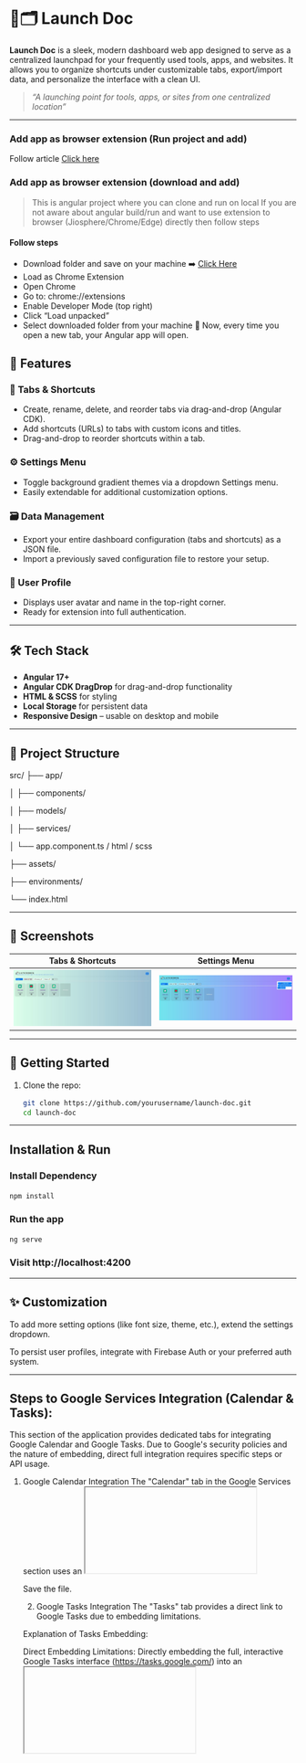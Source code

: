 # 🚀🗂️ Launch Doc

**Launch Doc** is a sleek, modern dashboard web app designed to serve as a centralized launchpad for your frequently used tools, apps, and websites. It allows you to organize shortcuts under customizable tabs, export/import data, and personalize the interface with a clean UI.

> _“A launching point for tools, apps, or sites from one centralized location”_

---

### Add app as browser extension (Run project and add)
Follow article [Click here](https://infolink.hashnode.dev/steps-to-convert-an-angular-app-into-a-browser-extension)


### Add app as browser extension (download and add)
> This is angular project where you can clone and run on local
> If you are not aware about angular build/run and want to use extension to browser (Jiosphere/Chrome/Edge) directly then follow steps
#### Follow steps
- Download folder and save on your machine ➡️ [Click Here](https://github.com/nbbulbule/launchdock/blob/main/extension_Versions/LaunchDock_Extension%20V1.rar)
- Load as Chrome Extension
- Open Chrome
- Go to: chrome://extensions
- Enable Developer Mode (top right)
- Click “Load unpacked”
- Select downloaded folder from your machine
🎉 Now, every time you open a new tab, your Angular app will open.

## 🌟 Features
### 🔖 Tabs & Shortcuts
- Create, rename, delete, and reorder tabs via drag-and-drop (Angular CDK).
- Add shortcuts (URLs) to tabs with custom icons and titles.
- Drag-and-drop to reorder shortcuts within a tab.

### ⚙️ Settings Menu
- Toggle background gradient themes via a dropdown Settings menu.
- Easily extendable for additional customization options.

### 🗃️ Data Management
- Export your entire dashboard configuration (tabs and shortcuts) as a JSON file.
- Import a previously saved configuration file to restore your setup.

### 👤 User Profile
- Displays user avatar and name in the top-right corner.
- Ready for extension into full authentication.

---

## 🛠️ Tech Stack

- **Angular 17+**
- **Angular CDK DragDrop** for drag-and-drop functionality
- **HTML & SCSS** for styling
- **Local Storage** for persistent data
- **Responsive Design** – usable on desktop and mobile

---

## 📂 Project Structure
src/
├── app/

│ ├── components/

│ ├── models/

│ ├── services/

│ └── app.component.ts / html / scss

├── assets/

├── environments/

└── index.html

---

## 📸 Screenshots

| Tabs & Shortcuts | Settings Menu |
|------------------|---------------|
| ![tabs](screenshots/tabs_shortcuts.jpg) | ![settings](screenshots/settings.jpg) |

---

## 🚀 Getting Started

1. Clone the repo:

   ```bash
   git clone https://github.com/yourusername/launch-doc.git
   cd launch-doc

---

## Installation & Run
 ### Install Dependency
```npm install```

### Run the app
```ng serve```

### Visit http://localhost:4200

---

## ✨ Customization
To add more setting options (like font size, theme, etc.), extend the settings dropdown.

To persist user profiles, integrate with Firebase Auth or your preferred auth system.

---

## Steps to Google Services Integration (Calendar & Tasks):

This section of the application provides dedicated tabs for integrating Google Calendar and Google Tasks. Due to Google's security policies and the nature of embedding, direct full integration requires specific steps or API usage.

1. Google Calendar Integration
The "Calendar" tab in the Google Services section uses an <iframe> to embed your personal Google Calendar. For this to work, you need to obtain a special embed URL from your Google Calendar settings.

Steps to get your Personal Google Calendar Embed URL:

Open Google Calendar on your Desktop Computer:

Go to: https://calendar.google.com/

Ensure you are logged into the Google Account that owns the calendar you want to embed.

Access Calendar Settings:

On the left sidebar, find the section titled "My calendars". You might need to click the Menu icon (three horizontal lines ☰) in the top left corner to expand the sidebar if it's hidden.

Hover over the specific calendar you want to embed (e.g., your primary calendar, or a custom calendar where you manage events/tasks).

Click the three vertical dots (⋮) that appear next to the calendar name when you hover.

From the dropdown menu, select "Settings and sharing".

Locate "Integrate calendar":

On the left-hand menu within the settings, click on "Integrate calendar".

Customize and Get the Embed Code:

In the "Integrate calendar" section, you'll see an <iframe> embed code.

Crucially, below this embed code, click the "Customize" button. A new page or pop-up will open with customization options.

Configure Display Options:

On the left side of this customization tool, you'll see a list of your calendars under "Calendars to display". Ensure the checkbox next to your primary calendar (and any other calendars whose events you want to see) is ticked.

Note on Tasks: Google Tasks with due dates will appear on your main Google Calendar if your "Tasks" calendar is enabled for display in your regular Calendar view. The embed tool itself does not offer "Tasks" as a separate, distinct calendar to embed.

Adjust other settings like the Default View (e.g., "Day" for a daily view), width, height, colors, and navigation buttons as desired.

Copy the Updated src URL:

As you make changes, the <iframe> code at the very top of this customization page will update dynamically.

Copy only the URL within the src="..." attribute of this updated <iframe> code. It will be a long URL.

Paste into your Angular Component:

Open src/app/google-service/google-service.component.html.

Locate the <iframe> tag within the mat-tab label="Calendar".

Replace the placeholder src URL with the customized URL you just copied from Google Calendar.

<iframe
  src="PASTE_YOUR_LONG_CUSTOMIZED_GOOGLE_CALENDAR_EMBED_URL_HERE"
  style="border: 0"
  width="100%"
  height="300"
  frameborder="0"
  scrolling="no"
  title="Google Calendar Embed"
></iframe>

Save the file.

2. Google Tasks Integration
The "Tasks" tab provides a direct link to Google Tasks due to embedding limitations.

Explanation of Tasks Embedding:

Direct Embedding Limitations: Directly embedding the full, interactive Google Tasks interface (https://tasks.google.com/) into an <iframe> on external domains (like this application) is generally prevented by browser security policies (specifically, the X-Frame-Options or Content-Security-Policy headers set by Google). This is to prevent clickjacking and other security vulnerabilities.

API for Full Control: For a truly integrated and interactive Google Tasks experience (e.g., showing task lists, adding/editing tasks directly within the app), you would need to utilize the Google Tasks API. This involves:

Creating a project in the Google Cloud Platform.

Enabling the Google Tasks API.

Implementing OAuth 2.0 for user authentication and authorization.

Writing Angular code to make API calls to fetch, create, update, and delete tasks, then rendering them dynamically in your component. This is a significantly more complex development task.

Current Implementation:

The "Tasks" tab currently offers a convenient link to open Google Tasks in a new browser tab for quick access. This avoids the security limitations of iframes.

<a href="https://tasks.google.com/" target="_blank" class="google-action-button">Open Google Tasks</a>

---

## 🙌 Acknowledgements
Icons and emoji provided by:

[Twemoji](https://twemoji.twitter.com/)
[Heroicons](https://heroicons.com/)

---

## 🧠 Fun Fact
Built to reduce bookmark clutter and improve productivity by centralizing the launch of all your important tools ✨

---

## 📄 License
MIT © 2025 [launchdock]


